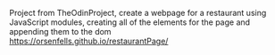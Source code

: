 Project from TheOdinProject, create a webpage for a restaurant using JavaScript modules, creating  all of the elements for the page and appending them to the dom	
 https://orsenfells.github.io/restaurantPage/
